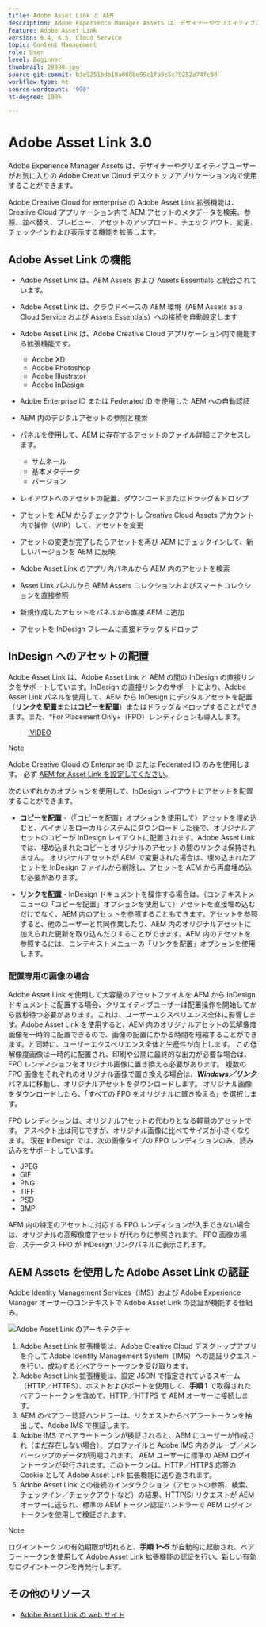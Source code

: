 ```yaml
---
title: Adobe Asset Link と AEM
description: Adobe Experience Manager Assets は、デザイナーやクリエイティブユーザーがお気に入りの Adobe Creative Cloud デスクトップアプリケーション内で使用することができます。Adobe Creative Cloud for enterprise の Adobe Asset Link 拡張機能は、Adobe XD、Photoshop、InDesign、Illustrator などの Creative Cloud ツール内で AEM アセットのメタデータを検索、参照、並べ替え、プレビュー、アセットのアップロード、チェックアウト、変更、チェックインおよび表示する機能を拡張します。
feature: Adobe Asset Link
version: 6.4, 6.5, Cloud Service
topic: Content Management
role: User
level: Beginner
thumbnail: 28988.jpg
source-git-commit: b3e9251bdb18a008be95c1fa9e5c79252a74fc98
workflow-type: ht
source-wordcount: '990'
ht-degree: 100%

---
```



# Adobe Asset Link 3.0

Adobe Experience Manager Assets は、デザイナーやクリエイティブユーザーがお気に入りの Adobe Creative Cloud デスクトップアプリケーション内で使用することができます。

Adobe Creative Cloud for enterprise の Adobe Asset Link 拡張機能は、Creative Cloud アプリケーション内で AEM アセットのメタデータを検索、参照、並べ替え、プレビュー、アセットのアップロード、チェックアウト、変更、チェックインおよび表示する機能を拡張します。

## Adobe Asset Link の機能

+ Adobe Asset Link は、AEM Assets および Assets Essentials と統合されています。
+ Adobe Asset Link は、クラウドベースの AEM 環境（AEM Assets as a Cloud Service および Assets Essentials）への接続を自動設定します
+ Adobe Asset Link は、Adobe Creative Cloud アプリケーション内で機能する拡張機能です。

   + Adobe XD
   + Adobe Photoshop
   + Adobe Illustrator
   + Adobe InDesign

+ Adobe Enterprise ID または Federated ID を使用した AEM への自動認証
+ AEM 内のデジタルアセットの参照と検索
+ パネルを使用して、AEM に存在するアセットのファイル詳細にアクセスします。
   + サムネール
   + 基本メタデータ
   + バージョン
+ レイアウトへのアセットの配置、ダウンロードまたはドラッグ＆ドロップ
+ アセットを AEM からチェックアウトし Creative Cloud Assets アカウント内で操作（WIP）して、アセットを変更
+ アセットの変更が完了したらアセットを再び AEM にチェックインして、新しいバージョンを AEM に反映
+ Adobe Asset Link のアプリ内パネルから AEM 内のアセットを検索
+ Asset Link パネルから AEM Assets コレクションおよびスマートコレクションを直接参照
+ 新規作成したアセットをパネルから直接 AEM に追加
+ アセットを InDesign フレームに直接ドラッグ＆ドロップ

## InDesign へのアセットの配置

Adobe Asset Link は、Adobe Asset Link と AEM の間の InDesign の直接リンクをサポートしています。InDesign の直接リンクのサポートにより、Adobe Asset Link パネルを使用して、AEM から InDesign にデジタルアセットを配置（__リンクを配置__&#x200B;または&#x200B;__コピーを配置__）またはドラッグ＆ドロップすることができます。また、*For Placement Only+（FPO）レンディションも導入します。

>[!VIDEO](https://video.tv.adobe.com/v/28988?quality=12&learn=on)

>[!NOTE]
>
>Adobe Creative Cloud の Enterprise ID または Federated ID のみを使用します。 必ず [AEM for Asset Link を設定してください](https://helpx.adobe.com/jp/enterprise/admin-guide.html/enterprise/using/adobe-asset-link.ug.html)。

次のいずれかのオプションを使用して、InDesign レイアウトにアセットを配置することができます。

+ **コピーを配置** -（「コピーを配置」オプションを使用して）アセットを埋め込むと、バイナリをローカルシステムにダウンロードした後で、オリジナルアセットのコピーが InDesign レイアウトに配置されます。Adobe Asset Link では、埋め込まれたコピーとオリジナルのアセットの間のリンクは保持されません。 オリジナルアセットが AEM で変更された場合は、埋め込まれたアセットを InDesign ファイルから削除し、アセットを AEM から再度埋め込む必要があります。

+ **リンクを配置** - InDesign ドキュメントを操作する場合は、（コンテキストメニューの「コピーを配置」オプションを使用して）アセットを直接埋め込むだけでなく、AEM 内のアセットを参照することもできます。アセットを参照すると、他のユーザーと共同作業したり、AEM 内のオリジナルアセットに加えられた更新を取り込んだりすることができます。AEM 内のアセットを参照するには、コンテキストメニューの「リンクを配置」オプションを使用します。

### 配置専用の画像の場合

Adobe Asset Link を使用して大容量のアセットファイルを AEM から InDesign ドキュメントに配置する場合、クリエイティブユーザーは配置操作を開始してから数秒待つ必要があります。これは、ユーザーエクスペリエンス全体に影響します。Adobe Asset Link を使用すると、AEM 内のオリジナルアセットの低解像度画像を一時的に配置できるので、画像の配置にかかる時間を短縮することができます。と同時に、ユーザーエクスペリエンス全体と生産性が向上します。 この低解像度画像は一時的に配置され、印刷や公開に最終的な出力が必要な場合は、FPO レンディションをオリジナル画像に置き換える必要があります。 複数の FPO 画像をそれぞれのオリジナル画像で置き換える場合は、**_Windows／リンク_**&#x200B;パネルに移動し、オリジナルアセットをダウンロードします。 オリジナル画像をダウンロードしたら、「すべての FPO をオリジナルに置き換える」を選択します。

FPO レンディションは、オリジナルアセットの代わりとなる軽量のアセットです。 アスペクト比は同じですが、オリジナル画像に比べてサイズが小さくなります。 現在 InDesign では、次の画像タイプの FPO レンディションのみ、読み込みをサポートしています。

+ JPEG
+ GIF
+ PNG
+ TIFF
+ PSD
+ BMP

AEM 内の特定のアセットに対応する FPO レンディションが入手できない場合は、オリジナルの高解像度アセットが代わりに参照されます。 FPO 画像の場合、ステータス FPO が InDesign リンクパネルに表示されます。

## AEM Assets を使用した Adobe Asset Link の認証

Adobe Identity Management Services（IMS）および Adobe Experience Manager オーサーのコンテキストで Adobe Asset Link の認証が機能する仕組み。

![Adobe Asset Link のアーキテクチャ](assets/adobe-asset-link-article-understand.png)

1. Adobe Asset Link 拡張機能は、Adobe Creative Cloud デスクトップアプリを介して Adobe Identity Management System（IMS）への認証リクエストを行い、成功するとベアラートークンを受け取ります。
1. Adobe Asset Link 拡張機能は、設定 JSON で指定されているスキーム（HTTP／HTTPS）、ホストおよびポートを使用して、**手順 1** で取得されたベアラートークンを含めて、HTTP／HTTPS で AEM オーサーに接続します。
1. AEM のベアラー認証ハンドラーは、リクエストからベアラートークンを抽出して、Adobe IMS で検証します。
1. Adobe IMS でベアラートークンが検証されると、AEM にユーザーが作成され（まだ存在しない場合）、プロファイルと Adobe IMS 内のグループ／メンバーシップのデータが同期されます。 AEM ユーザーに標準の AEM ログイントークンが発行されます。このトークンは、HTTP／HTTPS 応答の Cookie として Adobe Asset Link 拡張機能に送り返されます。
1. Adobe Asset Link との後続のインタラクション（アセットの参照、検索、チェックイン／チェックアウトなど）の結果、HTTP(S) リクエストが AEM オーサーに送られ、標準の AEM トークン認証ハンドラーで AEM ログイントークンを使用して検証されます。

>[!NOTE]
>
>ログイントークンの有効期限が切れると、**手順 1～5** が自動的に起動され、ベアラートークンを使用して Adobe Asset Link 拡張機能の認証を行い、新しい有効なログイントークンを再発行します。

## その他のリソース

+ [Adobe Asset Link の web サイト](https://www.adobe.com/creativecloud/business/enterprise/adobe-asset-link.html)
